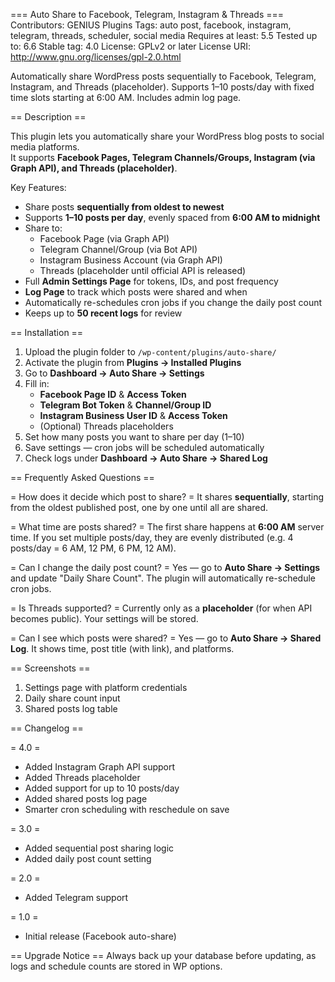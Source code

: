=== Auto Share to Facebook, Telegram, Instagram & Threads ===
Contributors: GENIUS Plugins
Tags: auto post, facebook, instagram, telegram, threads, scheduler, social media
Requires at least: 5.5
Tested up to: 6.6
Stable tag: 4.0
License: GPLv2 or later
License URI: http://www.gnu.org/licenses/gpl-2.0.html

Automatically share WordPress posts sequentially to Facebook, Telegram, Instagram, and Threads (placeholder). 
Supports 1–10 posts/day with fixed time slots starting at 6:00 AM. Includes admin log page.

== Description ==

This plugin lets you automatically share your WordPress blog posts to social media platforms.  
It supports **Facebook Pages, Telegram Channels/Groups, Instagram (via Graph API), and Threads (placeholder)**.  

Key Features:
* Share posts **sequentially from oldest to newest**
* Supports **1–10 posts per day**, evenly spaced from **6:00 AM to midnight**
* Share to:
  - Facebook Page (via Graph API)
  - Telegram Channel/Group (via Bot API)
  - Instagram Business Account (via Graph API)
  - Threads (placeholder until official API is released)
* Full **Admin Settings Page** for tokens, IDs, and post frequency
* **Log Page** to track which posts were shared and when
* Automatically re-schedules cron jobs if you change the daily post count
* Keeps up to **50 recent logs** for review

== Installation ==

1. Upload the plugin folder to `/wp-content/plugins/auto-share/`
2. Activate the plugin from **Plugins → Installed Plugins**
3. Go to **Dashboard → Auto Share → Settings**
4. Fill in:
   - **Facebook Page ID** & **Access Token**
   - **Telegram Bot Token** & **Channel/Group ID**
   - **Instagram Business User ID** & **Access Token**
   - (Optional) Threads placeholders
5. Set how many posts you want to share per day (1–10)
6. Save settings — cron jobs will be scheduled automatically
7. Check logs under **Dashboard → Auto Share → Shared Log**

== Frequently Asked Questions ==

= How does it decide which post to share? =
It shares **sequentially**, starting from the oldest published post, one by one until all are shared.

= What time are posts shared? =
The first share happens at **6:00 AM** server time. If you set multiple posts/day, they are evenly distributed (e.g. 4 posts/day = 6 AM, 12 PM, 6 PM, 12 AM).

= Can I change the daily post count? =
Yes — go to **Auto Share → Settings** and update "Daily Share Count". The plugin will automatically re-schedule cron jobs.

= Is Threads supported? =
Currently only as a **placeholder** (for when API becomes public). Your settings will be stored.

= Can I see which posts were shared? =
Yes — go to **Auto Share → Shared Log**. It shows time, post title (with link), and platforms.

== Screenshots ==
1. Settings page with platform credentials
2. Daily share count input
3. Shared posts log table

== Changelog ==

= 4.0 =
* Added Instagram Graph API support
* Added Threads placeholder
* Added support for up to 10 posts/day
* Added shared posts log page
* Smarter cron scheduling with reschedule on save

= 3.0 =
* Added sequential post sharing logic
* Added daily post count setting

= 2.0 =
* Added Telegram support

= 1.0 =
* Initial release (Facebook auto-share)

== Upgrade Notice ==
Always back up your database before updating, as logs and schedule counts are stored in WP options.

